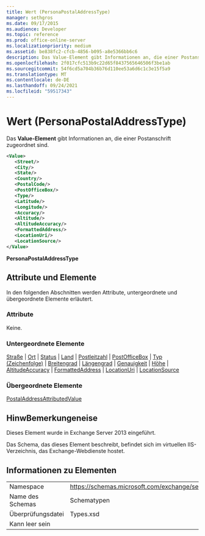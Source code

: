 ```yaml
---
title: Wert (PersonaPostalAddressType)
manager: sethgros
ms.date: 09/17/2015
ms.audience: Developer
ms.topic: reference
ms.prod: office-online-server
ms.localizationpriority: medium
ms.assetid: be838fc2-cfcb-4856-b095-a8e5366bb6c6
description: Das Value-Element gibt Informationen an, die einer Postanschrift zugeordnet sind.
ms.openlocfilehash: 2f017cfc513b9c22d65f8437565646506f3be1ab
ms.sourcegitcommit: 54f6cd5a704b36b76d110ee53a6d6c1c3e15f5a9
ms.translationtype: MT
ms.contentlocale: de-DE
ms.lasthandoff: 09/24/2021
ms.locfileid: "59517343"
---
```

# <a name="value-personapostaladdresstype"></a>Wert (PersonaPostalAddressType)

Das **Value-Element** gibt Informationen an, die einer Postanschrift zugeordnet sind. 
  
```XML
<Value>
   <Street/>
   <City/>
   <State/>
   <Country/>
   <PostalCode/>
   <PostOfficeBox/>
   <Type/>
   <Latitude/>
   <Longitude/>
   <Accuracy/>
   <Altitude/>
   <AltitudeAccuracy/>
   <FormattedAddress/>
   <LocationUri/>
   <LocationSource/>
</Value>
```

**PersonaPostalAddressType**

## <a name="attributes-and-elements"></a>Attribute und Elemente

In den folgenden Abschnitten werden Attribute, untergeordnete und übergeordnete Elemente erläutert.
  
### <a name="attributes"></a>Attribute

Keine.
  
### <a name="child-elements"></a>Untergeordnete Elemente

[Straße](street.md)  |  [Ort](city.md)  |  [Status](state-ex15websvcsotherref.md)  |  [Land](country.md)  |  [Postleitzahl](postalcode.md)  |  [PostOfficeBox](postofficebox.md)  |  [Typ (Zeichenfolge)](type-string.md)  |  [Breitengrad](latitude.md)  |  [Längengrad](longitude.md)  |  [Genauigkeit](accuracy.md)  |  [Höhe](altitude.md)  |  [AltitudeAccuracy](altitudeaccuracy.md)  |  [FormattedAddress](formattedaddress.md)  |  [LocationUri](locationuri.md)  |  [LocationSource](locationsource.md)
  
### <a name="parent-elements"></a>Übergeordnete Elemente

[PostalAddressAttributedValue](postaladdressattributedvalue.md)
  
## <a name="remarks"></a>HinwBemerkungeneise

Dieses Element wurde in Exchange Server 2013 eingeführt.
  
Das Schema, das dieses Element beschreibt, befindet sich im virtuellen IIS-Verzeichnis, das Exchange-Webdienste hostet.
  
## <a name="element-information"></a>Informationen zu Elementen

|||
|:-----|:-----|
|Namespace  <br/> |https://schemas.microsoft.com/exchange/services/2006/types  <br/> |
|Name des Schemas  <br/> |Schematypen  <br/> |
|Überprüfungsdatei  <br/> |Types.xsd  <br/> |
|Kann leer sein  <br/> ||
   

